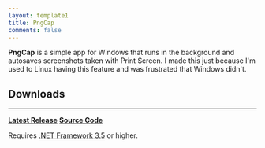 ```yaml
---
layout: template1
title: PngCap
comments: false
---
```


<p><strong>PngCap</strong> is a simple app for Windows that runs in the background and autosaves screenshots taken with Print Screen. I made this just because I'm used to Linux having this feature and was frustrated that Windows didn't.</p>

<h2>Downloads</h2>

<hr />
<p><a class="btn btn-danger btn-large" href="https://github.com/Lomeli12/PngCap/releases/latest" target="_blank"><span class="fa fa-download"></span> <strong>Latest Release</strong></a> <a class="btn btn-success btn-large" href="https://github.com/Lomeli12/PngCap" target="_blank"><span class="fa fa-github"></span> <strong>Source Code</strong></a></p>

<p>Requires&nbsp;<a href="https://www.microsoft.com/en-us/download/details.aspx?id=21" target="_blank">.NET Framework 3.5</a> or higher.</p>
